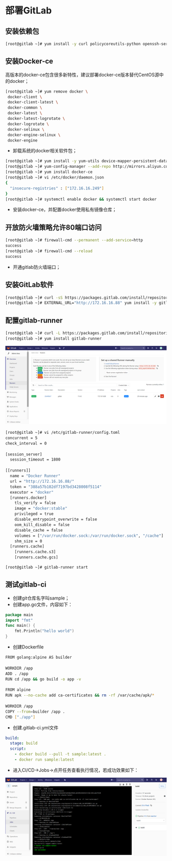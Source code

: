 # 部署GitLab

## 安装依赖包

```bash
[root@gitlab ~]# yum install -y curl policycoreutils-python openssh-server
```

## 安装Docker-ce

高版本的docker-ce包含很多新特性，建议部署docker-ce版本替代CentOS源中的docker；

```bash
[root@gitlab ~]# yum remove docker \
 docker-client \
 docker-client-latest \
 docker-common \
 docker-latest \
 docker-latest-logrotate \
 docker-logrotate \
 docker-selinux \
 docker-engine-selinux \
 docker-engine
```

* 卸载系统的docker相关软件包；

```bash
[root@gitlab ~]# yum install -y yum-utils device-mapper-persistent-data lvm2
[root@gitlab ~]# yum-config-manager --add-repo http://mirrors.aliyun.com/docker-ce/linux/centos/docker-ce.repo
[root@gitlab ~]# yum install docker-ce
[root@gitlab ~]# vi /etc/docker/daemon.json
{
  "insecure-registries" : ["172.16.16.249"]
}
[root@gitlab ~]# systemctl enable docker && systemctl start docker
```

* 安装docker-ce，并配置docker使用私有镜像仓库；

## 开放防火墙策略允许80端口访问

```bash
[root@gitlab ~]# firewall-cmd --permanent --add-service=http
success
[root@gitlab ~]# firewall-cmd --reload
success
```

* 开通gitlab防火墙端口；

## 安装GitLab软件

```bash
[root@gitlab ~]# curl -sS https://packages.gitlab.com/install/repositories/gitlab/gitlab-ce/script.rpm.sh |  bash
[root@gitlab ~]# EXTERNAL_URL="http://172.16.16.88" yum install -y gitlab-ce
```

## 配置gitlab-runner

```bash
[root@gitlab ~]# curl -L https://packages.gitlab.com/install/repositories/runner/gitlab-runner/script.rpm.sh | bash
[root@gitlab ~]# yum install gitlab-runner
```

![gitlab-runner](./images/gitlab-runner.png)

```bash
[root@gitlab ~]# vi /etc/gitlab-runner/config.toml
concurrent = 5
check_interval = 0

[session_server]
  session_timeout = 1800

[[runners]]
  name = "Docker Runner"
  url = "http://172.16.16.88/"
  token = "388a57b102df7197bd3428008f5114"
  executor = "docker"
  [runners.docker]
    tls_verify = false
    image = "docker:stable"
    privileged = true
    disable_entrypoint_overwrite = false
    oom_kill_disable = false
    disable_cache = false
    volumes = ["/var/run/docker.sock:/var/run/docker.sock", "/cache"]
    shm_size = 0
  [runners.cache]
    [runners.cache.s3]
    [runners.cache.gcs]

```

```bash
[root@gitlab ~]# gitlab-runner start
```

## 测试gitlab-ci

* 创建git仓库名字叫sample；
* 创建app.go文件，内容如下：

```go
package main
import "fmt"
func main() {
    fmt.Println("hello world")
}
```

* 创建Dockerfile

```bash
FROM golang:alpine AS builder

WORKDIR /app
ADD . /app
RUN cd /app && go build -o app -v

FROM alpine
RUN apk --no-cache add ca-certificates && rm -rf /var/cache/apk/*

WORKDIR /app
COPY --from=builder /app .
CMD ["./app"]
```

* 创建.gitlab-ci.yml文件

```yaml
build:
  stage: build
  script:
    - docker build --pull -t sample:latest .
    - docker run sample:latest
```

* 进入CI/CD->Jobs->点开任务查看执行情况，若成功效果如下：

![gitlab-ci](./images/gitlab-ci.png)